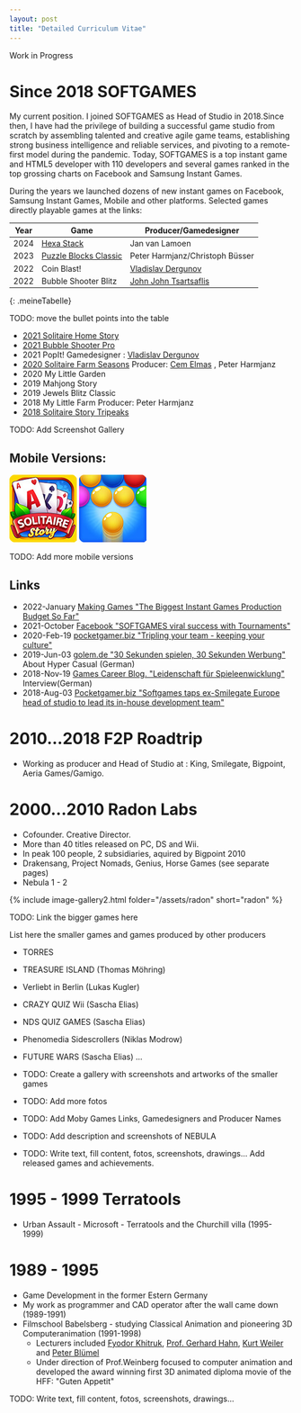 ```yaml
---
layout: post
title: "Detailed Curriculum Vitae"
---
```

Work in Progress

# Since 2018 SOFTGAMES

My current position. I joined SOFTGAMES as Head of Studio in 2018. ​​Since then, I have had the privilege of building a successful game studio from scratch by assembling talented and creative agile game teams, establishing strong business intelligence and reliable services, and pivoting to a remote-first model during the pandemic. Today, SOFTGAMES is a top instant game and HTML5 developer with 110 developers and several games ranked in the top grossing charts on Facebook and Samsung Instant Games.

During the years we launched dozens of new instant games on Facebook, Samsung Instant Games, Mobile and other platforms. Selected games directly playable games at the links:

<style>
  .meineTabelle thead {
    background-color: #d0d0d0; 
  }
  .meineTabelle thead th,
  .meineTabelle td  {
  text-align: left;
  padding: 0.125rem 0.5rem; /* Oben/unten 0.5rem, links/rechts 1rem */
 }
 
  .meineTabelle tbody tr:nth-child(odd) {
    background-color: #ffffff; /* weiß */
  }
  .meineTabelle tbody tr:nth-child(even) {
    background-color: #f5f5f5; /* hellgrau */
  }
</style>

| Year | Game                                                          | Producer/Gamedesigner            |
|------|---------------------------------------------------------------|----------------------------------|
| 2024 | [Hexa Stack](https://fb.gg/play/408305982143225)              | Jan van Lamoen                   |
| 2023 | [Puzzle Blocks Classic](https://fb.gg/play/sg-puzzle-blocks)  | Peter Harmjanz/Christoph Büsser  |
| 2022 | Coin Blast!                                                   | [Vladislav Dergunov](https://www.linkedin.com/in/vladislav-dergunov-game-designer/) |
| 2022 | Bubble Shooter Blitz                                          | [John  John Tsartsaflis](https://www.linkedin.com/in/johnts/) |
{: .meineTabelle} 

TODO: move the bullet points into the table

* [2021 Solitaire Home Story](https://solitairestory.com) 
* [2021 Bubble Shooter Pro](https://fb.gg/play/sg_bs-pro) 
* 2021 PopIt! Gamedesigner : [Vladislav Dergunov](https://www.linkedin.com/in/vladislav-dergunov-game-designer/)
* [2020 Solitaire Farm Seasons](https://fb.gg/play/solifarm) Producer: [Cem Elmas](https://www.linkedin.com/in/cemelmas/) ,  Peter Harmjanz
* 2020 My Little Garden
* 2019 Mahjong Story
* 2019 Jewels Blitz Classic
* 2018 My Little Farm  Producer: Peter Harmjanz
* [2018 Solitaire Story Tripeaks](https://fb.gg/play/solitaire_tripeaks)

TODO: Add Screenshot Gallery

## Mobile Versions:

[![SOLI](/assets/softgames/SOLI.jpg)](https://play.google.com/store/apps/details?id=com.softgames.solitairestory)
[![BSP](/assets/softgames/BSP.jpg)](https://play.google.com/store/apps/details?id=com.softgames.bubbleshooterpro&hl=de&gl=US)

TODO: Add more mobile versions


## Links
* 2022-January [Making Games "The Biggest Instant Games Production Budget So Far"](https://drive.google.com/file/d/1Yq8R31zL1j9jDzhKp7aynfzHz7aRyQqe/view?usp=sharing)
* 2021-October [Facebook "SOFTGAMES viral success with Tournaments"](https://www.facebook.com/fbgaminghome/success-stories/gaming-developers-softgames-viral-success-with-tournaments)
* 2020-Feb-19 [pocketgamer.biz "Tripling your team - keeping your culture"](https://www.pocketgamer.biz/comment-and-opinion/72606/tripling-your-team-keeping-your-culture/)
* 2019-Jun-03 [golem.de "30 Sekunden spielen, 30 Sekunden Werbung"](https://www.golem.de/news/hyper-casual-games-30-sekunden-spielen-30-sekunden-werbung-1906-141165.html) About Hyper Casual (German)
* 2018-Nov-19 [Games Career Blog. "Leidenschaft für Spieleenwicklung"](https://blog.games-career.com/de/koepfe-der-spielebranche-interview-mit-bernd-beyreuther-von-softgames) Interview(German)
* 2018-Aug-03  [Pocketgamer.biz "Softgames taps ex-Smilegate Europe head of studio to lead its in-house development team"](https://www.pocketgamer.biz/job-news/68711/softgames-taps-up-ex-smilegate-europe-head-of-studio/)

# 2010...2018 F2P Roadtrip
* Working as producer and Head of Studio at : King, Smilegate, Bigpoint, Aeria Games/Gamigo.

# 2000...2010 Radon Labs
* Cofounder. Creative Director. 
* More than 40 titles released on PC, DS and Wii.
* In peak 100 people, 2 subsidiaries, aquired by Bigpoint 2010
* Drakensang, Project Nomads, Genius, Horse Games (see separate pages)
* Nebula 1 - 2

{% include image-gallery2.html folder="/assets/radon" short="radon" %}


TODO: Link the bigger games here

List here the smaller games and games produced by other producers

* TORRES
* TREASURE ISLAND (Thomas Möhring)
* Verliebt in Berlin (Lukas Kugler)
* CRAZY QUIZ Wii (Sascha Elias)
* NDS QUIZ GAMES (Sascha Elias)
* Phenomedia Sidescrollers (Niklas Modrow)
* FUTURE WARS (Sascha Elias)
...


* TODO: Create a gallery with screenshots and artworks of the smaller games
* TODO: Add more fotos
* TODO: Add Moby Games Links, Gamedesigners and Producer Names
* TODO: Add description and screenshots of NEBULA
* TODO: Write text, fill content, fotos, screenshots, drawings... Add released games and achievements.

# 1995 - 1999 Terratools
* Urban Assault - Microsoft - Terratools and the Churchill villa (1995-1999)


# 1989 - 1995
* Game Development in the former Estern Germany
* My work as programmer and CAD operator after the wall came down  (1989-1991)
* Filmschool Babelsberg - studying Classical Animation and pioneering 3D Computeranimation (1991-1998)
    * Lecturers included  [Fyodor Khitruk](https://ru.wikipedia.org/wiki/%D0%A5%D0%B8%D1%82%D1%80%D1%83%D0%BA,_%D0%A4%D1%91%D0%B4%D0%BE%D1%80_%D0%A1%D0%B0%D0%B2%D0%B5%D0%BB%D1%8C%D0%B5%D0%B2%D0%B8%D1%87),  [Prof. Gerhard Hahn](https://de.wikipedia.org/wiki/Gerhard_Hahn_(Regisseur)), [Kurt Weiler](https://de.wikipedia.org/wiki/Kurt_Weiler) and [Peter Blümel](https://www.diaf.de/personalie/animationsfilm-als-zweites-zeitgefuehl-peter-bluemel-verstorben/)
    * Under direction of Prof.Weinberg focused to computer animation and developed the award winning first 3D animated diploma movie of the HFF: "Guten Appetit"


TODO: Write text, fill content, fotos, screenshots, drawings...
